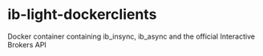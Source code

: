 # ib-light-dockerclients
Docker container containing ib_insync, ib_async and the official Interactive Brokers API  
